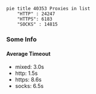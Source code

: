 
```mermaid
pie title 40353 Proxies in list
    "HTTP" : 24247
    "HTTPS": 6183
    "SOCKS" : 14815
```

### Some Info
#### Average Timeout

- mixed: 3.0s
- http: 1.5s
- https: 8.6s
- socks: 6.5s